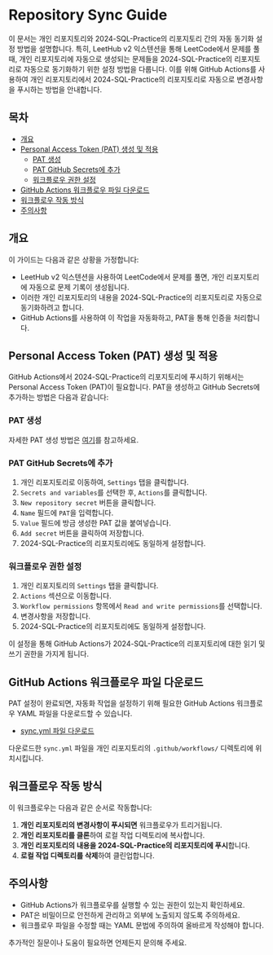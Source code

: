 # Repository Sync Guide

이 문서는 개인 리포지토리와 2024-SQL-Practice의 리포지토리 간의 자동 동기화 설정 방법을 설명합니다. 특히, LeetHub v2 익스텐션을 통해 LeetCode에서 문제를 풀 때, 개인 리포지토리에 자동으로 생성되는 문제들을 2024-SQL-Practice의 리포지토리로 자동으로 동기화하기 위한 설정 방법을 다룹니다. 이를 위해 GitHub Actions를 사용하여 개인 리포지토리에서 2024-SQL-Practice의 리포지토리로 자동으로 변경사항을 푸시하는 방법을 안내합니다.

## 목차
- [개요](#개요)
- [Personal Access Token (PAT) 생성 및 적용](#personal-access-token-pat-생성-및-적용)
  - [PAT 생성](#pat-생성)
  - [PAT GitHub Secrets에 추가](#pat-github-secrets에-추가)
  - [워크플로우 권한 설정](#워크플로우-권한-설정)
- [GitHub Actions 워크플로우 파일 다운로드](#github-actions-워크플로우-파일-다운로드)
- [워크플로우 작동 방식](#워크플로우-작동-방식)
- [주의사항](#주의사항)

## 개요

이 가이드는 다음과 같은 상황을 가정합니다:
- LeetHub v2 익스텐션을 사용하여 LeetCode에서 문제를 풀면, 개인 리포지토리에 자동으로 문제 기록이 생성됩니다.
- 이러한 개인 리포지토리의 내용을 2024-SQL-Practice의 리포지토리로 자동으로 동기화하려고 합니다.
- GitHub Actions를 사용하여 이 작업을 자동화하고, PAT을 통해 인증을 처리합니다.

## Personal Access Token (PAT) 생성 및 적용

GitHub Actions에서 2024-SQL-Practice의 리포지토리에 푸시하기 위해서는 Personal Access Token (PAT)이 필요합니다. PAT을 생성하고 GitHub Secrets에 추가하는 방법은 다음과 같습니다:

### PAT 생성

자세한 PAT 생성 방법은 [여기](https://cpina.github.io/push-to-another-repository-docs/setup-using-personal-access-token.html#setup-personal-access-token)를 참고하세요.

### PAT GitHub Secrets에 추가

1. 개인 리포지토리로 이동하여, `Settings` 탭을 클릭합니다.
2. `Secrets and variables`를 선택한 후, `Actions`를 클릭합니다.
3. `New repository secret` 버튼을 클릭합니다.
4. `Name` 필드에 `PAT`을 입력합니다.
5. `Value` 필드에 방금 생성한 PAT 값을 붙여넣습니다.
6. `Add secret` 버튼을 클릭하여 저장합니다.
7. 2024-SQL-Practice의 리포지토리에도 동일하게 설정합니다.

### 워크플로우 권한 설정

1. 개인 리포지토리의 `Settings` 탭을 클릭합니다.
2. `Actions` 섹션으로 이동합니다.
3. `Workflow permissions` 항목에서 `Read and write permissions`를 선택합니다.
4. 변경사항을 저장합니다.
5. 2024-SQL-Practice의 리포지토리에도 동일하게 설정합니다.

이 설정을 통해 GitHub Actions가 2024-SQL-Practice의 리포지토리에 대한 읽기 및 쓰기 권한을 가지게 됩니다.

## GitHub Actions 워크플로우 파일 다운로드

PAT 설정이 완료되면, 자동화 작업을 설정하기 위해 필요한 GitHub Actions 워크플로우 YAML 파일을 다운로드할 수 있습니다.

- [sync.yml 파일 다운로드](https://github.com/2024-SQL-Practice/young2good/blob/main/.github/workflows/sync.yml)

다운로드한 `sync.yml` 파일을 개인 리포지토리의 `.github/workflows/` 디렉토리에 위치시킵니다.

## 워크플로우 작동 방식

이 워크플로우는 다음과 같은 순서로 작동합니다:

1. **개인 리포지토리의 변경사항이 푸시되면** 워크플로우가 트리거됩니다.
2. **개인 리포지토리를 클론**하여 로컬 작업 디렉토리에 복사합니다.
3. **개인 리포지토리의 내용을 2024-SQL-Practice의 리포지토리에 푸시**합니다.
4. **로컬 작업 디렉토리를 삭제**하여 클린업합니다.

## 주의사항

- GitHub Actions가 워크플로우를 실행할 수 있는 권한이 있는지 확인하세요.
- PAT은 비밀이므로 안전하게 관리하고 외부에 노출되지 않도록 주의하세요.
- 워크플로우 파일을 수정할 때는 YAML 문법에 주의하여 올바르게 작성해야 합니다.

추가적인 질문이나 도움이 필요하면 언제든지 문의해 주세요.
